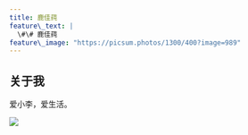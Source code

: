 ```yaml
---
title: 鹿佳莼
feature\_text: |
  \#\# 鹿佳莼
feature\_image: "https://picsum.photos/1300/400?image=989"
---
```


## 关于我

爱小李，爱生活。

![][1]

[1]:	assets/img/index.jpg